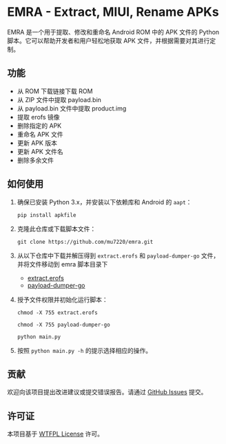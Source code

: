 # EMRA - Extract, MIUI, Rename APKs

EMRA 是一个用于提取、修改和重命名 Android ROM 中的 APK 文件的 Python 脚本。它可以帮助开发者和用户轻松地获取 APK 文件，并根据需要对其进行定制。

## 功能

- 从 ROM 下载链接下载 ROM
- 从 ZIP 文件中提取 payload.bin
- 从 payload.bin 文件中提取 product.img
- 提取 erofs 镜像
- 删除指定的 APK
- 重命名 APK 文件
- 更新 APK 版本
- 更新 APK 文件名
- 删除多余文件

## 如何使用

1. 确保已安装 Python 3.x，并安装以下依赖库和 Android 的 `aapt`：
    ```
    pip install apkfile
    ```

2. 克隆此仓库或下载脚本文件：
    ```
    git clone https://github.com/mu7220/emra.git
    ```

3. 从以下仓库中下载并解压得到 `extract.erofs` 和 `payload-dumper-go` 文件，并将文件移动到 emra 脚本目录下
   - [extract.erofs](https://github.com/sekaiacg/erofs-utils/releases)
   - [payload-dumper-go](https://github.com/ssut/payload-dumper-go/releases)

4. 授予文件权限并初始化运行脚本：
    ```
    chmod -X 755 extract.erofs
    ```
    ```
    chmod -X 755 payload-dumper-go
    ```
    ```
    python main.py
    ```

4. 按照 `python main.py -h` 的提示选择相应的操作。

## 贡献

欢迎向该项目提出改进建议或提交错误报告。请通过 [GitHub Issues](https://github.com/mu7220/emra/issues) 提交。

## 许可证

本项目基于 [WTFPL License](https://github.com/rpherrera/WTFPL/blob/master/LICENSE) 许可。
